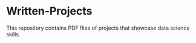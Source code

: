 # Written-Projects
This repository contains PDF files of projects that showcase data science skills.


